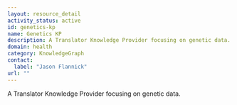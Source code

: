 ```yaml
---
layout: resource_detail
activity_status: active
id: genetics-kp
name: Genetics KP
description: A Translator Knowledge Provider focusing on genetic data.
domain: health
category: KnowledgeGraph
contact:
  label: "Jason Flannick"
url: ""
---
```


A Translator Knowledge Provider focusing on genetic data.
